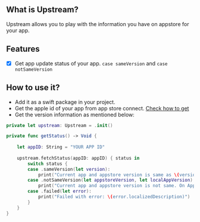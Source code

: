 ## What is Upstream?

Upstream allows you to play with the information you have on appstore for your app.

## Features
- [x] Get app update status of your app. `case sameVersion` and `case notSameVersion`

## How to use it?

- Add it as a swift package in your project.
- Get the apple id of your app from app store connect. [Check how to get](https://github.com/myawesomehub/Upstream/blob/main/Asset/GetAppleIdForApp.png)
- Get the version information as mentioned below:

```swift
private let upstream: Upstream = .init()

private func getStatus() -> Void {
    
    let appID: String = "YOUR APP ID"
    
    upstream.fetchStatus(appID: appID) { status in
        switch status {
        case .sameVersion(let version):
            print("Current app and appstore version is same as \(version)")
        case .notSameVersion(let appstoreVersion, let localAppVersion):
            print("Current app and appstore version is not same. On Appstore: \(appstoreVersion) and local is: \(localAppVersion)")
        case .failed(let error):
            print("Failed with error: \(error.localizedDescription)")
        }
    }
}

```
